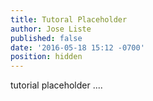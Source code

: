 ```yaml
---
title: Tutoral Placeholder
author: Jose Liste
published: false
date: '2016-05-18 15:12 -0700'
position: hidden
---
```

tutorial placeholder ....